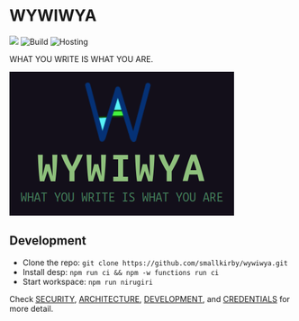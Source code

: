 # WYWIWYA

![](https://img.shields.io/badge/version-0.2.3-blueviolet.svg)
![Build](https://github.com/smallkirby/wywiwya/actions/workflows/ci.yml/badge.svg)
![Hosting](https://github.com/smallkirby/wywiwya/actions/workflows/firebase-hosting-merge.yml/badge.svg)

WHAT YOU WRITE IS WHAT YOU ARE.

![logo](static/logo/wywiwya-horizontal.png)

## Development

- Clone the repo: `git clone https://github.com/smallkirby/wywiwya.git`
- Install desp: `npm run ci && npm -w functions run ci`
- Start workspace: `npm run nirugiri`

Check [SECURITY](./memo/SECURITY.md), [ARCHITECTURE](./memo/ARCHITECTURE.md), [DEVELOPMENT](./memo/DEVELOPMENT.md), and [CREDENTIALS](./memo/CREDENTIALS.md) for more detail.
